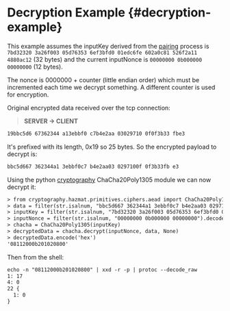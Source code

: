 # Decryption Example {#decryption-example}

This example assumes the inputKey derived from the [pairing](../pairing/README.md) process is `7bd32320 3a26f003 05d76353 6ef3bfd0 01edc6fe 602a0c81 526f2a11 4880ac12` (32 bytes) and the current inputNonce is `00000000 0b000000 00000000` (12 bytes).

The nonce is 0000000 + counter (little endian order) which must be incremented each time we decrypt something.
A different counter is used for encryption.

Original encrypted data received over the tcp connection:

> **SERVER -> CLIENT**
```txt
19bbc5d6 67362344 a13ebbf0 c7b4e2aa 03029710 0f0f3b33 fbe3
```

It's prefixed with its length, 0x19 so 25 bytes.
So the encrypted payload to decrypt is:

```txt
bbc5d667 362344a1 3ebbf0c7 b4e2aa03 0297100f 0f3b33fb e3
```

Using the python [cryptography](https://cryptography.io/en/latest/hazmat/primitives/aead/#cryptography.hazmat.primitives.ciphers.aead.ChaCha20Poly1305) ChaCha20Poly1305 module we can now decrypt it:

```txt
> from cryptography.hazmat.primitives.ciphers.aead import ChaCha20Poly1305
> data = filter(str.isalnum, "bbc5d667 362344a1 3ebbf0c7 b4e2aa03 0297100f 0f3b33fb e3").decode('hex')
> inputKey = filter(str.isalnum, "7bd32320 3a26f003 05d76353 6ef3bfd0 01edc6fe 602a0c81 526f2a11 4880ac12").decode('hex')
> inputNonce = filter(str.isalnum, "00000000 0b000000 00000000").decode('hex')
> chacha = ChaCha20Poly1305(inputKey)
> decryptedData = chacha.decrypt(inputNonce, data, None)
> decryptedData.encode('hex')
'08112000b201020800'
```

Then from the shell:

```txt
echo -n "08112000b201020800" | xxd -r -p | protoc --decode_raw
1: 17
4: 0
22 {
  1: 0
}
```


